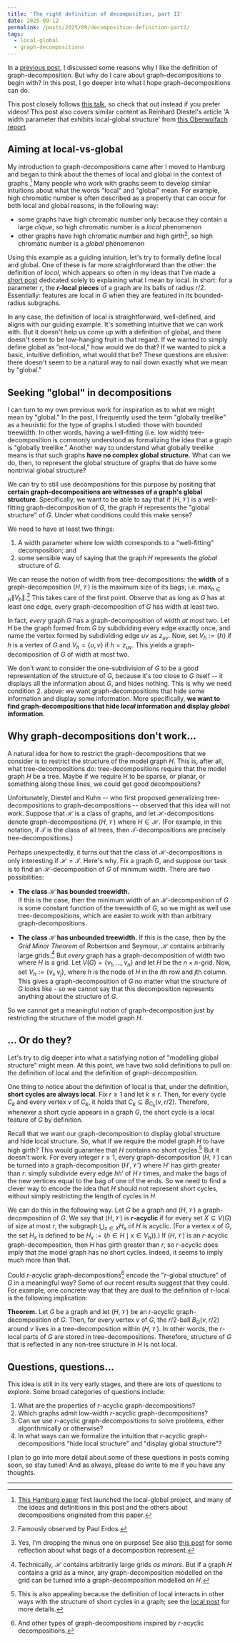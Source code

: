 ```yaml
---
title: 'The right definition of decomposition, part II'
date: 2025-09-12
permalink: /posts/2025/09/decomposition-definition-part2/
tags: 
  - local-global
  - graph-decompositions
---
```


In a [previous post](https://tabrish.github.io/posts/2025/07/decomposition-definition/), I discussed some reasons why I like the definition of graph-decomposition. But why do I care about graph-decompositions to begin with? In this post, I go deeper into what I hope graph-decompositions can do. 

This post closely follows [this talk](https://vimeo.com/1074097071), so check that out instead if you prefer videos! This post also covers similar content as Reinhard Diestel's article 'A width parameter that exhibits local-global structure' from [this Oberwolfach report](https://ems.press/content/serial-article-files/51346). 


Aiming at local-vs-global  
---

My introduction to graph-decompositions came after I moved to Hamburg and began to think about the themes of local and global in the context of graphs.[^1] Many people who work with graphs seem to develop similar intuitions about what the words "local" and "global" mean. For example, high chromatic number is often described as a property that can occur for both local and global reasons, in the following way: 
 - some graphs have high chromatic number only because they contain a large *clique*, so high chromatic number is a *local* phenomenon
 - other graphs have high chromatic number and high girth[^2], so high chromatic number is a *global* phenomenon 

Using this example as a guiding intuition, let's try to formally define local and global. One of these is far more straightforward than the other: the definition of *local*, which appears so often in my ideas that I've made a [short post](https://tabrish.github.io/posts/2025/09/local-definition/) dedicated solely to explaining what I mean by local. In short: for a parameter $r$, the **$r$-local** **pieces** of a graph are its balls of radius $r/2$. Essentially: features are local in $G$ when they are featured in its bounded-radius subgraphs.   

In any case, the definition of local is straightforward, well-defined, and aligns with our guiding example. It's something intuitive that we can work with. But it doesn't help us come up with a definition of global, and there doesn't seem to be low-hanging fruit in that regard. If we wanted to simply define global as "not-local," how would we do that? If we wanted to pick a basic, intuitive definition, what would that be? These questions are elusive: there doesn't seem to be a natural way to nail down exactly what we mean by "global." 

Seeking "global" in decompositions
---

I can turn to my own previous work for inspiration as to what we might mean by "global." In the past, I frequently used the term "globally treelike" as a heuristic for the type of graphs I studied: those with bounded treewidth. In other words, having a well-fitting (i.e. low width) tree-decomposition is commonly understood as formalizing the idea that a graph is "globally treelike." Another way to understand what globally treelike means is that such graphs **have no complex global structure.** What can we do, then, to represent the global structure of graphs that *do* have some nontrivial global structure? 

We can try to still use decompositions for this purpose by positing that **certain graph-decompositions are witnesses of a graph's global structure**. Specifically, we want to be able to say that if $(H, \mathcal{V})$ is a well-fitting graph-decomposition of $G$, the graph $H$ represents the "global structure" of $G$. Under what conditions could this make sense? 


We need to have at least two things: 
1. A width parameter where low width corresponds to a "well-fitting" decomposition; and
2. some sensible way of saying that the graph $H$ represents the *global* structure of $G$.

We can reuse the notion of width from tree-decompositions: the **width** of a graph-decomposition $(H, \mathcal{V})$ is the maximum size of its bags; i.e. $\max_{h \in H} \|V_h\|$.[^3]  This takes care of the first point. Observe that as long as $G$ has at least one edge, every graph-decomposition of $G$ has width at least two.

In fact, *every* graph $G$ has a graph-decomposition of width *at most* two. Let $H$ be the graph formed from $G$ by subdividing every edge exactly once, and name the vertex formed by subdividing edge $uv$ as $z_{uv}$. Now, set $V_h := \{h\}$ if $h$ is a vertex of $G$ and $V_h = \{u, v\}$ if $h = z_{uv}$. This yields a graph-decomposition of $G$ of width at most two. 

We don't want to consider the one-subdivision of $G$ to be a good representation of the structure of $G$, because it's too close to $G$ itself -- it displays all the information about $G$, and hides nothing. This is why we need condition 2. above: we want graph-decompositions that hide some information and display some information. More specifically, **we want to find graph-decompositions that hide *local* information and display *global* information**.  

Why graph-decompositions don't work...
---

A natural idea for how to restrict the graph-decompositions that we consider is to restrict the structure of the model graph $H$. This is, after all, what tree-decompositions do: tree-decompositions require that the model graph $H$ be a tree. Maybe if we require $H$ to be sparse, or planar, or something along those lines, we could get good decompositions? 

Unfortunately, Diestel and Kuhn -- who first proposed generalizing tree-decompositions to graph-decompositions -- observed that this idea will not work. Suppose that $\mathcal{H}$ is a class of graphs, and let $\mathcal{H}$-decompositions denote graph-decompositions $(H, \mathcal{V})$ where $H \in \mathcal{H}$.  (For example, in this notation, if $\mathcal{T}$ is the class of all trees, then $\mathcal{T}$-decompositions are precisely tree-decompositions.) 

Perhaps unexpectedly, it turns out that the class of $\mathcal{H}$-decompositions is only interesting if $\mathcal{H} = \mathcal{T}$. Here's why. Fix a graph $G$, and suppose our task is to find an $\mathcal{H}$-decomposition of $G$ of minimum width. There are two possibilities: 

 - **The class $\mathcal{H}$ has bounded treewidth.**  
	   If this is the case, then the minimum width of an $\mathcal{H}$-decomposition of $G$ is some constant function of the treewidth of $G$, so we might as well use tree-decompositions, which are easier to work with than arbitrary graph-decompositions. 
	   
 - **The class $\mathcal{H}$ has unbounded treewidth.** 
	   If this is the case, then by the *Grid Minor Theorem* of Robertson and Seymour, $\mathcal{H}$ contains arbitrarily large grids.[^4] But *every* graph has a graph-decomposition of width two where $H$ is a grid. Let $V(G) = \{v_1, ..., v_n\}$ and let $H$ be the $n \times n$-grid. Now, set $V_h := \{v_i, v_j\}$, where $h$ is the node of $H$ in the $i$th row and $j$th column. This gives a graph-decomposition of $G$ no matter what the structure of $G$ looks like - so we cannot say that this decomposition represents anything about the structure of $G$. 

So we cannot get a meaningful notion of graph-decomposition just by restricting the structure of the model graph $H$. 

... Or do they?
---

Let's try to dig deeper into what a satisfying notion of "modelling global structure" might mean. At this point, we have two solid definitions to pull on: the definition of local and the definition of graph-decomposition. 

One thing to notice about the definition of local is that, under the definition, **short cycles are always local**. Fix $r \geq 1$ and let $k \leq r$. Then, for every cycle $C_k$ and every vertex $v$ of $C_k$, it holds that $C_k \subseteq B_{C_k}(v, r/2)$. Therefore, whenever a short cycle appears in a graph $G$, the short cycle is a local feature of $G$ by definition. 

Recall that we want our graph-decomposition to display global structure and hide local structure. So, what if we require the model graph $H$ to have high girth? This would guarantee that $H$ contains no short cycles.[^5] But it doesn't work. For every integer $r \geq 1$, every graph-decomposition $(H, \mathcal{V})$ can be turned into a graph-decomposition $(H', \mathcal{V}')$ where $H'$ has girth greater than $r$: simply subdivide every edge $hh'$ of $H$ $r$ times, and make the bags of the new vertices equal to the bag of one of the ends. So we need to find a clever way to encode the idea that $H$ should not represent short cycles, without simply restricting the length of cycles in $H$. 

We can do this in the following way. Let $G$ be a graph and $(H, \mathcal{V})$ a graph-decomposition of $G$. We say that $(H, \mathcal{V})$ is **$r$-acyclic** if for every set $X \subseteq V(G)$ of size at most $r$, the subgraph $\bigcup_{x \in X} H_x$ of $H$ is acyclic. (For a vertex $x$ of $G$, the set $H_x$ is defined to be $H_x := \{h \in H \mid x \in V_h\})$.) If $(H, \mathcal{V})$ is an $r$-acyclic graph-decomposition, then $H$ has girth greater than $r$, so $r$-acyclic does imply that the model graph has no short cycles. Indeed, it seems to imply much more than that. 

Could $r$-acyclic graph-decompositions[^6] encode the "$r$-global structure" of $G$  in a meaningful way? Some of our recent results suggest that they could. For example, one concrete way that they are dual to the definition of $r$-local is the following implication: 

**Theorem.** Let $G$ be a graph and let $(H, \mathcal{V})$ be an $r$-acyclic graph-decomposition of $G$. Then, for every vertex $v$ of $G$, the $r/2$-ball $B_G(v, r/2)$ around $v$ lives in a tree-decomposition within $(H, \mathcal{V})$. In other words, the $r$-local parts of $G$ are stored in tree-decompositions. Therefore, structure of $G$ that is reflected in any non-tree structure in $H$ is not local. 


Questions, questions...
---

This idea is still in its very early stages, and there are lots of questions to explore. Some broad categories of questions include:
 
1. What are the properties of $r$-acyclic graph-decompositions? 
2. Which graphs admit low-width $r$-acyclic graph-decompositions? 
3. Can we use $r$-acyclic graph-decompositions to solve problems, either algorithmically or otherwise? 
4. In what ways can we formalize the intuition that $r$-acyclic graph-decompositions "hide local structure" and "display global structure"? 

I plan to go into more detail about some of these questions in posts coming soon, so stay tuned! And as always, please do write to me if you have any thoughts. 

--------------------------------------------

[^1]: [This Hamburg paper](https://arxiv.org/abs/2207.04855) first launched the local-global project, and many of the ideas and definitions in this post and the others about decompositions originated from this paper. 

[^2]: Famously observed by Paul Erdos. 

[^3]: Yes, I'm dropping the minus one on purpose! See also [this post](https://tabrish.github.io/posts/2025/09/what-are-bags/) for some reflection about what bags of a decomposition represent. 

[^4]: Technically, $\mathcal{H}$ contains arbitrarily large grids *as minors*. But if a graph $H$ contains a grid as a minor, any graph-decomposition modelled on the grid can be turned into a graph-decomposition modelled on $H$. 

[^5]: This is also appealing because the definition of local interacts in other ways with the structure of short cycles in a graph; see the [local post](https://tabrish.github.io/posts/2025/09/local-definition/) for more details. 

[^6]: And other types of graph-decompositions inspired by $r$-acyclic decompositions.
